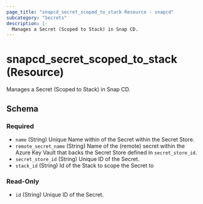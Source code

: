 ```yaml
---
page_title: "snapcd_secret_scoped_to_stack Resource - snapcd"
subcategory: "Secrets"
description: |-
  Manages a Secret (Scoped to Stack) in Snap CD.
---
```


# snapcd_secret_scoped_to_stack (Resource)

Manages a Secret (Scoped to Stack) in Snap CD.




<!-- schema generated by tfplugindocs -->
## Schema

### Required

- `name` (String) Unique Name within of the Secret within the Secret Store.
- `remote_secret_name` (String) Name of the (remote) secret within the Azure Key Vault that backs the Secret Store defined in `secret_store_id`.
- `secret_store_id` (String) Unique ID of the Secret.
- `stack_id` (String) Id of the Stack to scope the Secret to

### Read-Only

- `id` (String) Unique ID of the Secret.

